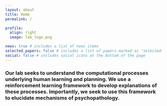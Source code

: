 ```yaml
---
layout: about
title: Home
permalink: /

profile:
  align: right
  image: lab_logo.png

news: true # includes a list of news items
selected_papers: false # includes a list of papers marked as "selected={true}"
social: false # includes social icons at the bottom of the page
---
```


### Our lab seeks to understand the computational processes underlying human **learning and planning**. We use a **reinforcement learning** framework to develop explanations of these processes. Importantly, we seek to use this framework to elucidate mechanisms of **psychopathology**.
